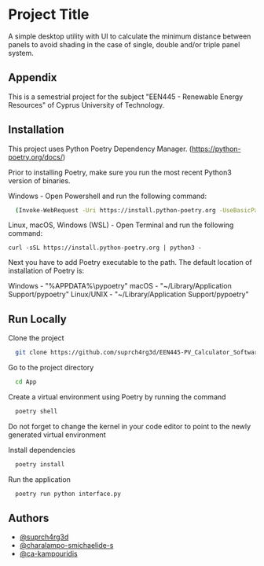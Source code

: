 
# Project Title

A simple desktop utility with UI to calculate the minimum distance between panels to avoid shading in the case of single, double and/or triple panel system.


## Appendix

This is a semestrial project for the subject "EEN445 - Renewable Energy Resources" of Cyprus University of Technology.


## Installation

This project uses Python Poetry Dependency Manager. 
(https://python-poetry.org/docs/)

Prior to installing Poetry, make sure you run the most recent Python3 version of binaries. 

Windows - Open Powershell and run the following command:
```bash
  (Invoke-WebRequest -Uri https://install.python-poetry.org -UseBasicParsing).Content | py -
```

Linux, macOS, Windows (WSL) - Open Terminal and run the following command:
```
curl -sSL https://install.python-poetry.org | python3 -
```

Next you have to add Poetry executable to the path. The default location of installation of Poetry is:

Windows - "%APPDATA%\pypoetry"
macOS - "~/Library/Application Support/pypoetry"
Linux/UNIX - "~/Library/Application Support/pypoetry"

    
## Run Locally

Clone the project

```bash
  git clone https://github.com/suprch4rg3d/EEN445-PV_Calculator_Software
```

Go to the project directory

```bash
  cd App
```
Create a virtual environment using Poetry by running the command
```bash
  poetry shell
```
Do not forget to change the kernel in your code editor to point to the newly generated virtual environment

Install dependencies

```bash
  poetry install 
```

Run the application

```bash
  poetry run python interface.py
```


## Authors

- [@suprch4rg3d](https://github.com/suprch4rg3d)
- [@charalampo-smichaelide-s](https://github.com/Charalampo-sMichaelide-s)
- [@ca-kampouridis](https://github.com/ca-kampouridis)

